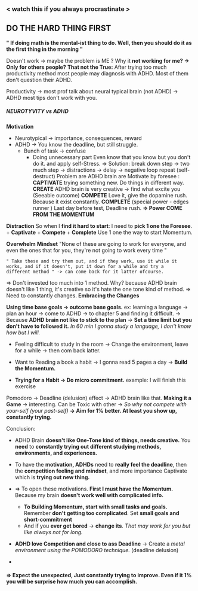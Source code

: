 ### < watch this if you always procrastinate >


## DO THE HARD THING FIRST
**" If doing math is the mental-ist thing to do. Well, then you should do it as the first thing in the morning "**   

Doesn't work -> maybe the problem is ME ?
Why it **not working for me? -> Only for others people?**
**That not the True:**
	After trying too much productivity method most people may diagnosis with ADHD.
	Most of them don't question their ADHD.

 Productivity -> most prof talk about neural typical brain (not ADHD)  -> ADHD most tips don't work with you.

##### NEUROTYVITY vs ADHD
**Motivation**
+ Neurotypical -> importance, consequences, reward
+ ADHD -> You know the deadline, but still struggle. 
	+ Bunch of task -> confuse
		+ Doing unnecessary part
		Even know that you know but you don't do it. and apply self-Stress.
	 => Solution: break down step -> two much step -> distractions
	  -> delay -> negative loop repeat (self-destruct)
	Problem are ADHD brain are Motivate by foresee :
			**CAPTIVATE** 
				trying something new. Do things in different way. 
			**CREATE**
				ADHD brain is very creative -> find what excite you (Seeable outcome)
			**COMPETE** 
				Love it, give the dopamine rush. Because it exist constantly.
			 **COMPLETE** (special power - edges runner )
				 Last day before test, Deadline rush. 
		**=> Power COME FROM THE MOMENTUM**


**Distraction**
So when I **find it hard to start**:
	I need to **pick 1 one the Foresee**.
		+ **Captivate**
		+ **Compete**
		+ **Complete**
Use 1 one the way to start Momentum.

**Overwhelm**
**Mindset**
	"None of these are going to work for everyone, and even the
	ones that for you, they're not going to work every time "

	" Take these and try them out, and if they work, use it while it    works, and if it doesn't, put it down for a while and try a         different method " -> can come back for it latter ofcourse.

=> Don't invested too much into 1 method. Why? because ADHD brain doesn't like 1 thing, it's creative so it's hate the one tone kind of method.
=> Need to constantly changes.
**Embracing the Changes**

**Using time base goals -> outcome base goals.**
ex: learning a language -> plan an hour -> come to ADHD -> to chapter 5 and finding it difficult.
-> Because **ADHD brain not like to stick to the plan** 
-> **Set a time limit but you don't have to followed it.**
	*In 60 min I gonna study a language, I don't know how but I will.*

- Feeling difficult to study in the room -> Change the environment, leave for a while -> then com back latter.

+ Want to Reading a book a habit -> I gonna read 5 pages a day -> **Build the Momentum.** 

+ **Trying for a Habit -> Do micro commitment.**
	example: I will finish this exercise

Pomodoro -> Deadline (delusion) effect -> ADHD brain like that.
**Making it a Game** -> interesting. Can be Toxic with other -> *So why not compete with your-self (your past-self)*
**-> Aim for 1% better. At least you show up, constantly trying.**


Conclusion:
+ ADHD Brain **doesn't like One-Tone kind of things, needs creative.** You **need** to **constantly trying out different studying methods, environments, and experiences.**

+ To have the **motivation, ADHDs** need to **really feel the deadline**, then the **competition feeling and mindset**, and more importance Captivate which is **trying out new thing.** 
+ => To open these motivations. **First I must have the Momentum.** Because my brain **doesn't work well with complicated info.**
	+ **To Building Momentum, start with small tasks and goals.** Remember **don't getting too complicated**. Set **small goals and short-commitment**
	+ And if you **ever get bored** -> **change its**. *That may work for you but like always not for long.*

+ **ADHD love Competition and close to ass Deadline** -> Create a *metal environment using the POMODORO technique.* (deadline delusion)
+ 
#### => Expect the unexpected, Just constantly trying to improve. Even if it 1% you will be surprise how much you can accomplish.


